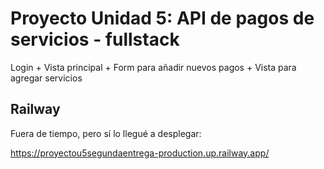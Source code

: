 # Proyecto Unidad 5: API de pagos de servicios - fullstack

Login + Vista principal + Form para añadir nuevos pagos + Vista para agregar servicios


## Railway

Fuera de tiempo, pero sí lo llegué a desplegar:

https://proyectou5segundaentrega-production.up.railway.app/
